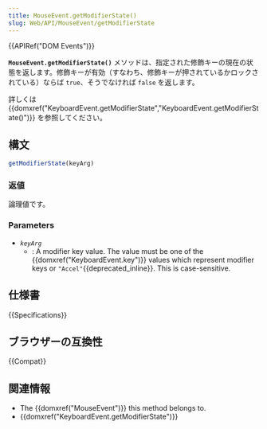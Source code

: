```yaml
---
title: MouseEvent.getModifierState()
slug: Web/API/MouseEvent/getModifierState
---
```

{{APIRef("DOM Events")}}

**`MouseEvent.getModifierState()`** メソッドは、指定された修飾キーの現在の状態を返します。修飾キーが有効（すなわち、修飾キーが押されているかロックされている）ならば `true`、そうでなければ `false` を返します。

詳しくは {{domxref("KeyboardEvent.getModifierState","KeyboardEvent.getModifierState()")}} を参照してください。

## 構文

```js
getModifierState(keyArg)
```

### 返値

論理値です。

### Parameters

- _`keyArg`_
  - : A modifier key value.
    The value must be one of the {{domxref("KeyboardEvent.key")}} values which represent modifier keys or `"Accel"`{{deprecated_inline}}.
    This is case-sensitive.

## 仕様書

{{Specifications}}

## ブラウザーの互換性

{{Compat}}

## 関連情報

- The {{domxref("MouseEvent")}} this method belongs to.
- {{domxref("KeyboardEvent.getModifierState")}}
